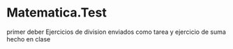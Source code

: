 # Matematica.Test
primer deber 
Ejercicios de division enviados como tarea y ejercicio de suma hecho en clase
